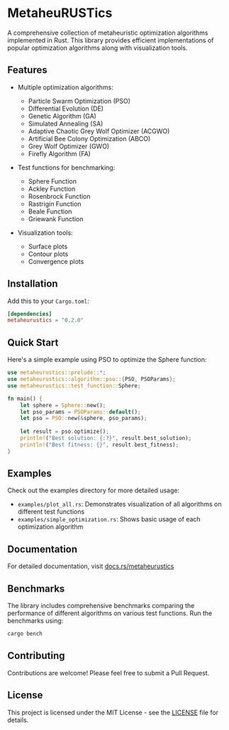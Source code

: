 # MetaheuRUSTics

A comprehensive collection of metaheuristic optimization algorithms implemented in Rust. This library provides efficient implementations of popular optimization algorithms along with visualization tools.

## Features

- Multiple optimization algorithms:
  - Particle Swarm Optimization (PSO)
  - Differential Evolution (DE)
  - Genetic Algorithm (GA)
  - Simulated Annealing (SA)
  - Adaptive Chaotic Grey Wolf Optimizer (ACGWO)
  - Artificial Bee Colony Optimization (ABCO)
  - Grey Wolf Optimizer (GWO)
  - Firefly Algorithm (FA)

- Test functions for benchmarking:
  - Sphere Function
  - Ackley Function
  - Rosenbrock Function
  - Rastrigin Function
  - Beale Function
  - Griewank Function

- Visualization tools:
  - Surface plots
  - Contour plots
  - Convergence plots

## Installation

Add this to your `Cargo.toml`:

```toml
[dependencies]
metaheurustics = "0.2.0"
```

## Quick Start

Here's a simple example using PSO to optimize the Sphere function:

```rust
use metaheurustics::prelude::*;
use metaheurustics::algorithm::pso::{PSO, PSOParams};
use metaheurustics::test_function::Sphere;

fn main() {
    let sphere = Sphere::new();
    let pso_params = PSOParams::default();
    let pso = PSO::new(&sphere, pso_params);
    
    let result = pso.optimize();
    println!("Best solution: {:?}", result.best_solution);
    println!("Best fitness: {}", result.best_fitness);
}
```

## Examples

Check out the examples directory for more detailed usage:

- `examples/plot_all.rs`: Demonstrates visualization of all algorithms on different test functions
- `examples/simple_optimization.rs`: Shows basic usage of each optimization algorithm

## Documentation

For detailed documentation, visit [docs.rs/metaheurustics](https://docs.rs/metaheurustics)

## Benchmarks

The library includes comprehensive benchmarks comparing the performance of different algorithms on various test functions. Run the benchmarks using:

```bash
cargo bench
```

## Contributing

Contributions are welcome! Please feel free to submit a Pull Request.

## License

This project is licensed under the MIT License - see the [LICENSE](LICENSE) file for details.
